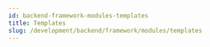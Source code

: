```yaml
---
id: backend-framework-modules-templates
title: Templates
slug: /development/backend/framework/modules/templates
---
```



